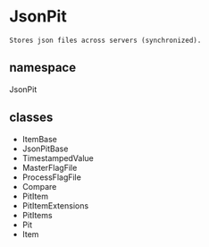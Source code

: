# JsonPit

    Stores json files across servers (synchronized).

## namespace

JsonPit

## classes

- ItemBase
- JsonPitBase
- TimestampedValue
- MasterFlagFile
- ProcessFlagFile
- Compare
- PitItem
- PitItemExtensions
- PitItems
- Pit
- Item
